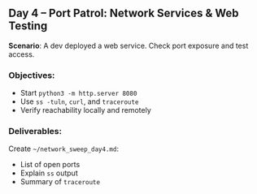 ## Day 4 – Port Patrol: Network Services & Web Testing
**Scenario**: A dev deployed a web service. Check port exposure and test access.

### Objectives:
- Start `python3 -m http.server 8080`
- Use `ss -tuln`, `curl`, and `traceroute`
- Verify reachability locally and remotely

### Deliverables:
Create `~/network_sweep_day4.md`:
- List of open ports
- Explain `ss` output
- Summary of `traceroute`
